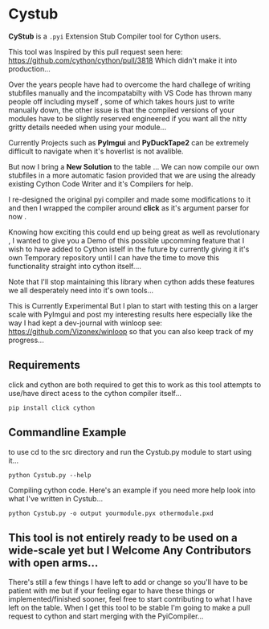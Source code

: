 # Cystub

__CyStub__ is a `.pyi` Extension Stub Compiler tool for Cython users. 

This tool was Inspired by this pull request seen here: https://github.com/cython/cython/pull/3818
Which didn't make it into production...



Over the years people have had to overcome the hard challege of writing stubfiles manually and 
the incompatabilty with VS Code has thrown many people off including myself , some of which takes hours just to write manually down,
the other issue is that the compiled versions of your modules have to be slightly reserved engineered
if you want all the nitty gritty details needed when using your module...

Currently Projects such as __PyImgui__ and __PyDuckTape2__ can be extremely difficult to navigate when it's hoverlist is not avalible. 

But now I bring a __New Solution__ to the table ...
We can now compile our own stubfiles in a more automatic fasion provided that we are using 
the already existing Cython Code Writer and it's Compilers for help.

I re-designed the original pyi compiler and made some modifications to it and then I
wrapped the compiler around __click__ as it's argument parser for now . 

Knowing how exciting this could end up being great as well as revolutionary , I wanted to 
give you a Demo of this possible upcomming feature that I wish to have added to Cython istelf in the future
by currently giving it it's own Temporary repository until 
I can have the time to move this functionality straight into cython itself....

Note that I'll stop maintaining this library 
when cython adds these features we all 
desperately need into it's own tools...

This is Currently Experimental But I plan to start with testing this on a larger scale with PyImgui and post my interesting results here especially like the way I had kept a dev-journal with winloop see: https://github.com/Vizonex/winloop so that you can also keep track of my progress...

## Requirements
click and cython are both required to get this to work as this tool attempts to use/have direct acess to the cython compiler itself...

```
pip install click cython
```

## Commandline Example 

to use cd to the src directory and run the Cystub.py module to start using it... 
```
python Cystub.py --help
```
 
Compiling cython code. Here's an example if you need more help look into what I've written in Cystub...
```
python Cystub.py -o output yourmodule.pyx othermodule.pxd 
```

## This tool is not entirely ready to be used on a wide-scale yet but I Welcome Any Contributors with open arms...
There's still a few things I have left to add or change so you'll have to be patient with me but if your feeling egar to have these things or implemented/finished sooner, feel free to start contributing to what I have left on the table. When I get this tool to be stable I'm going to make a pull request to cython and start merging with the PyiCompiler...

